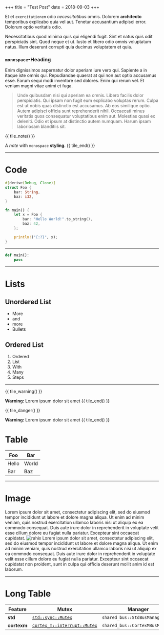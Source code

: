 +++
title = "Test Post"
date = 2018-09-03
+++

Et et `exercitationem` odio *necessitatibus* omnis. Dolorem **architecto** temporibus explicabo quia vel aut. Tenetur accusantium adipisci error. Dolorum optio veritatis odio.

Necessitatibus quod minima quis qui eligendi fugit. Sint et natus quis odit perspiciatis sint. Quod neque et ut. Iusto et libero odio omnis voluptatum natus. Illum deserunt corrupti quia ducimus voluptatem et quia.

### `monospace`-Heading

Enim dignissimos aspernatur dolor aperiam iure vero qui. Sapiente a in itaque iste omnis qui. Repudiandae quaerat at qui non aut optio accusamus esse. Earum sequi modi inventore sed dolores. Enim qui rerum vel. Et veniam magni vitae animi et fuga.

> Unde quibusdam nisi qui aperiam ea omnis. Libero facilis dolor perspiciatis. Qui ipsam non fugit eum explicabo voluptas rerum. Culpa est ut nobis quas distinctio est accusamus. Ab eos similique optio.
> Autem adipisci officia sunt reprehenderit nihil. Occaecati minus veritatis quos consequatur voluptatibus enim aut. Molestias quasi ex deleniti. Odio et ipsum at distinctio autem numquam. Harum ipsam laboriosam blanditiis sit.

{{ tile_note() }}

A *note* with `monospace` **styling**.
{{ tile_end() }}

---

# Code

```rust
#[derive(Debug, Clone)]
struct Foo {
    bar: String,
    baz: i32,
}

fn main() {
    let x = Foo {
        bar: "Hello World!".to_string(),
        baz: 42,
    };

    println!("{:?}", x);
}
```

---

```python
def main():
    pass
```

---

# Lists

## Unordered List

* More
* and
* more
* Bullets

## Ordered List

1. Ordered
2. List
3. With
4. Many
5. Steps

---

{{ tile_warning() }}

**Warning:** Lorem ipsum dolor sit amet
{{ tile_end() }}

{{ tile_danger() }}

**Warning:** Lorem ipsum dolor sit amet
{{ tile_end() }}

# Table

| Foo | Bar |
| --- | --- |
| Hello | World |
| Bar | Baz |

---

# Image

Lorem ipsum dolor sit amet, consectetur adipiscing elit, sed do eiusmod tempor incididunt ut labore et dolore magna aliqua. Ut enim ad minim veniam, quis nostrud exercitation ullamco laboris nisi ut aliquip ex ea commodo consequat. Duis aute irure dolor in reprehenderit in voluptate velit esse cillum dolore eu fugiat nulla pariatur. Excepteur sint occaecat cupidatat.
![rahix](../img/rahix.svg)
Lorem ipsum dolor sit amet, consectetur adipiscing elit, sed do eiusmod tempor incididunt ut labore et dolore magna aliqua. Ut enim ad minim veniam, quis nostrud exercitation ullamco laboris nisi ut aliquip ex ea commodo consequat. Duis aute irure dolor in reprehenderit in voluptate velit esse cillum dolore eu fugiat nulla pariatur. Excepteur sint occaecat cupidatat non proident, sunt in culpa qui officia deserunt mollit anim id est laborum.

---

# Long Table

| Feature     | Mutex                                                                                               | Manager                         |
|-------------|-----------------------------------------------------------------------------------------------------|---------------------------------|
| **std**     | [`std::sync::Mutex`](https://doc.rust-lang.org/nightly/std/sync/struct.Mutex.html)                  | `shared_bus::StdBusManager`     |
| **cortexm** | [`cortex_m::interrupt::Mutex`](https://docs.rs/cortex-m/0.5.6/cortex_m/interrupt/struct.Mutex.html) | `shared_bus::CortexMBusManager` |
